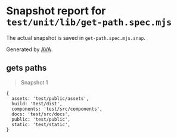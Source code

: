 # Snapshot report for `test/unit/lib/get-path.spec.mjs`

The actual snapshot is saved in `get-path.spec.mjs.snap`.

Generated by [AVA](https://avajs.dev).

## gets paths

> Snapshot 1

    {
      assets: 'test/public/assets',
      build: 'test/dist',
      components: 'test/src/components',
      docs: 'test/src/docs',
      public: 'test/public',
      static: 'test/static',
    }

